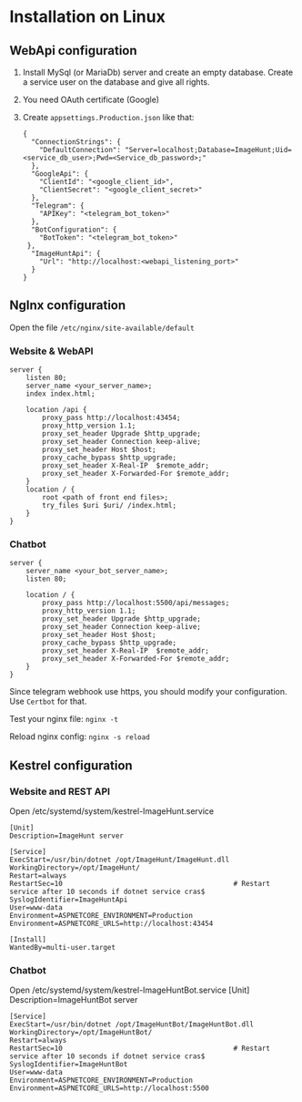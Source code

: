 # Installation on Linux
## WebApi configuration
1. Install MySql (or MariaDb) server and create an empty database. Create a service user on the database and give all rights.
2. You need OAuth certificate (Google)
3. Create `appsettings.Production.json` like that: 


       {
         "ConnectionStrings": {
           "DefaultConnection": "Server=localhost;Database=ImageHunt;Uid=<service_db_user>;Pwd=<Service_db_password>;"
         },
         "GoogleApi": {
           "ClientId": "<google_client_id>",
           "ClientSecret": "<google_client_secret>"
         },
         "Telegram": {
           "APIKey": "<telegram_bot_token>"
         },
         "BotConfiguration": {
           "BotToken": "<telegram_bot_token>"
        },
         "ImageHuntApi": {
           "Url": "http://localhost:<webapi_listening_port>"
         } 
       }
## NgInx configuration
Open the file `/etc/nginx/site-available/default`
### Website & WebAPI
    server {
        listen 80;
        server_name <your_server_name>;
        index index.html;

        location /api {
            proxy_pass http://localhost:43454;
            proxy_http_version 1.1;
            proxy_set_header Upgrade $http_upgrade;
            proxy_set_header Connection keep-alive;
            proxy_set_header Host $host;
            proxy_cache_bypass $http_upgrade;
            proxy_set_header X-Real-IP  $remote_addr;
            proxy_set_header X-Forwarded-For $remote_addr;
        }
        location / {
            root <path of front end files>;
            try_files $uri $uri/ /index.html;
        }
    }
### Chatbot
    server {
        server_name <your_bot_server_name>;
        listen 80;

        location / {
            proxy_pass http://localhost:5500/api/messages;
            proxy_http_version 1.1;
            proxy_set_header Upgrade $http_upgrade;
            proxy_set_header Connection keep-alive;
            proxy_set_header Host $host;
            proxy_cache_bypass $http_upgrade;
            proxy_set_header X-Real-IP  $remote_addr;
            proxy_set_header X-Forwarded-For $remote_addr;
        }
    }

Since telegram webhook use https, you should modify your configuration. Use `Certbot` for that.

Test your nginx file:
`nginx -t`

Reload nginx config:
`nginx -s reload`

## Kestrel configuration
### Website and REST API
Open /etc/systemd/system/kestrel-ImageHunt.service

    [Unit]
    Description=ImageHunt server

    [Service]
    ExecStart=/usr/bin/dotnet /opt/ImageHunt/ImageHunt.dll
    WorkingDirectory=/opt/ImageHunt/
    Restart=always
    RestartSec=10                                          # Restart service after 10 seconds if dotnet service cras$
    SyslogIdentifier=ImageHuntApi
    User=www-data
    Environment=ASPNETCORE_ENVIRONMENT=Production
    Environment=ASPNETCORE_URLS=http://localhost:43454

    [Install]
    WantedBy=multi-user.target

### Chatbot
Open /etc/systemd/system/kestrel-ImageHuntBot.service
    [Unit]
    Description=ImageHuntBot server

    [Service]
    ExecStart=/usr/bin/dotnet /opt/ImageHuntBot/ImageHuntBot.dll
    WorkingDirectory=/opt/ImageHuntBot/
    Restart=always
    RestartSec=10                                          # Restart service after 10 seconds if dotnet service cras$
    SyslogIdentifier=ImageHuntBot
    User=www-data
    Environment=ASPNETCORE_ENVIRONMENT=Production
    Environment=ASPNETCORE_URLS=http://localhost:5500
